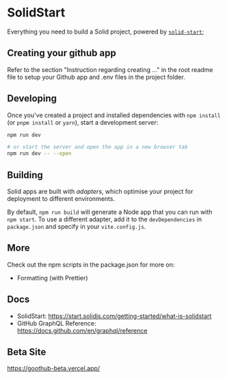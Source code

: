 # SolidStart

Everything you need to build a Solid project, powered by [`solid-start`](https://start.solidjs.com);

## Creating your github app

Refer to the section "Instruction regarding creating ..." in the root readme file to setup your Github app and .env files in the project folder.

## Developing

Once you've created a project and installed dependencies with `npm install` (or `pnpm install` or `yarn`), start a development server:

```bash
npm run dev

# or start the server and open the app in a new browser tab
npm run dev -- --open
```

## Building

Solid apps are built with _adapters_, which optimise your project for deployment to different environments.

By default, `npm run build` will generate a Node app that you can run with `npm start`. To use a different adapter, add it to the `devDependencies` in `package.json` and specify in your `vite.config.js`.

## More

Check out the npm scripts in the package.json for more on:

- Formatting (with Prettier)

## Docs
- SolidStart: https://start.solidjs.com/getting-started/what-is-solidstart
- GitHub GraphQL Reference: https://docs.github.com/en/graphql/reference

## Beta Site
https://goothub-beta.vercel.app/